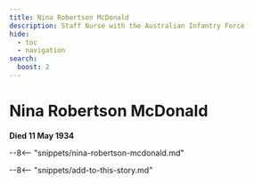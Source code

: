 ```yaml
---
title: Nina Robertson McDonald
description: Staff Nurse with the Australian Infantry Force
hide:
  - toc
  - navigation 
search:
  boost: 2  
---
```


# Nina Robertson McDonald

**Died 11 May 1934**

--8<-- "snippets/nina-robertson-mcdonald.md"

--8<-- "snippets/add-to-this-story.md"